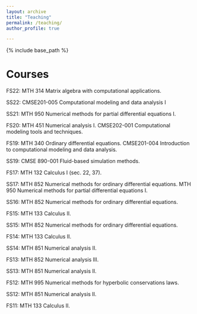 ```yaml
---
layout: archive
title: "Teaching"
permalink: /teaching/
author_profile: true

---
```


{% include base_path %}

Courses
======
FS22: MTH 314 Matrix algebra with computational applications.

SS22: CMSE201-005  Computational modeling and data analysis I   

SS21: MTH 950 Numerical methods for partial differential equations I.    

FS20: MTH 451 Numerical analysis I. CMSE202-001 Computational modeling tools and techniques.

FS19: MTH 340 Ordinary differential equations. CMSE201-004 Introduction to computational modeling and data analysis.

SS19: CMSE 890-001 Fluid-based simulation methods.

FS17: MTH 132 Calculus I (sec. 22, 37).

SS17: MTH 852 Numerical methods for ordinary differential equations.  MTH 950 Numerical methods for partial differential equations I.

SS16: MTH 852 Numerical methods for ordinary differential equations.

FS15: MTH 133 Calculus II.

SS15: MTH 852 Numerical methods for ordinary differential equations.

FS14: MTH 133 Calculus II.

SS14: MTH 851 Numerical analysis II.

FS13: MTH 852 Numerical analysis III.

SS13: MTH 851 Numerical analysis II.

FS12: MTH 995 Numerical methods for hyperbolic conservations laws.

SS12: MTH 851 Numerical analysis II.

FS11: MTH 133 Calculus II.

